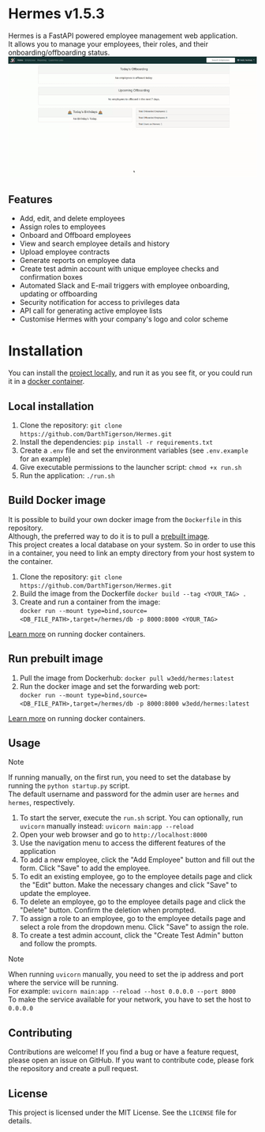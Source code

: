 # Hermes v1.5.3

Hermes is a FastAPI powered employee management web application.  
It allows you to manage your employees, their roles, and their onboarding/offboarding status.
![Capture of Hermes](static/img/capture.gif)

## Features

- Add, edit, and delete employees
- Assign roles to employees
- Onboard and Offboard employees
- View and search employee details and history
- Upload employee contracts
- Generate reports on employee data
- Create test admin account with unique employee checks and confirmation boxes
- Automated Slack and E-mail triggers with employee onboarding, updating or offboarding
- Security notification for access to privileges data
- API call for generating active employee lists
- Customise Hermes with your company's logo and color scheme

# Installation

You can install the [project locally](#local-installation), and run it as you see fit, or you could run it in a [docker container](#run-docker-image).

## Local installation

1. Clone the repository: `git clone https://github.com/DarthTigerson/Hermes.git`
2. Install the dependencies: `pip install -r requirements.txt`
3. Create a `.env` file and set the environment variables (see `.env.example` for an example)
4. Give executable permissions to the launcher script: `chmod +x run.sh`
5. Run the application: `./run.sh`

## Build Docker image

It is possible to build your own docker image from the `Dockerfile` in this repository.  
Although, the preferred way to do it is to pull a [prebuilt image](#run-prebuilt-image).   
This project creates a local database on your system. So in order to use this in a container,
you need to link an empty directory from your host system to the container.

1. Clone the repository: `git clone https://github.com/DarthTigerson/Hermes.git`
2. Build the image from the Dockerfile `docker build --tag <YOUR_TAG> .`
3. Create and run a container from the image:  
`docker run --mount type=bind,source=<DB_FILE_PATH>,target=/hermes/db -p 8000:8000 <YOUR_TAG>`  

[Learn more](https://docs.docker.com/engine/reference/commandline/run/) on running docker containers.

## Run prebuilt image

1. Pull the image from Dockerhub: `docker pull w3edd/hermes:latest`
2. Run the docker image and set the forwarding web port:  
`docker run --mount type=bind,source=<DB_FILE_PATH>,target=/hermes/db -p 8000:8000 w3edd/hermes:latest`  

[Learn more](https://docs.docker.com/engine/reference/commandline/run/) on running docker containers.

## Usage

> [!NOTE]  
> If running manually, on the first run, you need to set the database by running the `python startup.py` script.  
> The default username and password for the admin user are `hermes` and `hermes`, respectively.

1. To start the server, execute the `run.sh` script. You can optionally, run `uvicorn` manually instead: `uvicorn main:app --reload`
2. Open your web browser and go to `http://localhost:8000`
3. Use the navigation menu to access the different features of the application
4. To add a new employee, click the "Add Employee" button and fill out the form. Click "Save" to add the employee.
5. To edit an existing employee, go to the employee details page and click the "Edit" button. Make the necessary changes and click "Save" to update the employee.
6. To delete an employee, go to the employee details page and click the "Delete" button. Confirm the deletion when prompted.
7. To assign a role to an employee, go to the employee details page and select a role from the dropdown menu. Click "Save" to assign the role.
8. To create a test admin account, click the "Create Test Admin" button and follow the prompts.

> [!NOTE]
> When running `uvicorn` manually, you need to set the ip address and port where the service will be running.  
> For example: `uvicorn main:app --reload --host 0.0.0.0 --port 8000`  
> To make the service available for your network, you have to set the host to `0.0.0.0`

## Contributing

Contributions are welcome! If you find a bug or have a feature request, please open an issue on GitHub. If you want to contribute code, please fork the repository and create a pull request.

## License

This project is licensed under the MIT License. See the `LICENSE` file for details.
